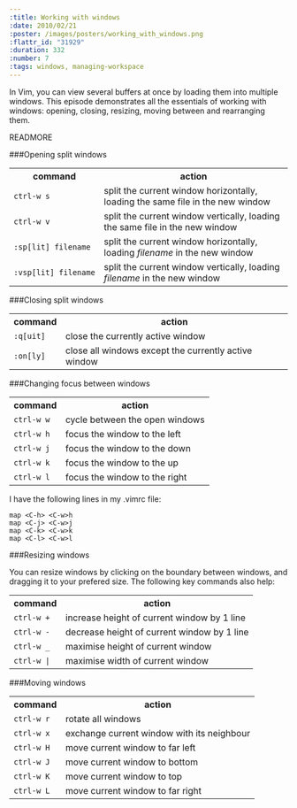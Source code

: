 ```yaml
--- 
:title: Working with windows
:date: 2010/02/21
:poster: /images/posters/working_with_windows.png
:flattr_id: "31929"
:duration: 332
:number: 7
:tags: windows, managing-workspace
---
```


In Vim, you can view several buffers at once by loading them into multiple windows. This episode demonstrates all the essentials of working with windows: opening, closing, resizing, moving between and rearranging them.



READMORE


###Opening split windows

<table>
   <tr>
       <th>command</th>
       <th>action</th>
   </tr>
   <tr>
       <td><code>ctrl-w s</code></td>
       <td>split the current window horizontally, loading the same file in the new window</td>
   </tr>
   <tr>
       <td><code>ctrl-w v</code></td>
       <td>split the current window vertically, loading the same file in the new window</td>
   </tr>
   <tr>
       <td><code>:sp[lit]&nbsp;filename</code></td>
       <td>split the current window horizontally, loading <em>filename</em> in the new window</td>
   </tr>
   <tr>
       <td><code>:vsp[lit]&nbsp;filename</code></td>
       <td>split the current window vertically, loading <em>filename</em> in the new window</td>
   </tr>
</table>

###Closing split windows

<table>
   <tr>
       <th>command</th>
       <th>action</th>
   </tr>
   <tr>
       <td><code>:q[uit]</code></td>
       <td>close the currently active window</td>
   </tr>
   <tr>
       <td><code>:on[ly]</code></td>
       <td>close all windows except the currently active window</td>
   </tr>
</table>

###Changing focus between windows

<table>
   <tr>
       <th>command</th>
       <th>action</th>
   </tr>
   <tr>
       <td><code>ctrl-w w</code></td>
       <td>cycle between the open windows</td>
   </tr>
   <tr>
       <td><code>ctrl-w h</code></td>
       <td>focus the window to the left</td>
   </tr>
   <tr>
       <td><code>ctrl-w j</code></td>
       <td>focus the window to the down</td>
   </tr>
   <tr>
       <td><code>ctrl-w k</code></td>
       <td>focus the window to the up</td>
   </tr>
   <tr>
       <td><code>ctrl-w l</code></td>
       <td>focus the window to the right</td>
   </tr>
</table>

I have the following lines in my .vimrc file:

```viml
map <C-h> <C-w>h
map <C-j> <C-w>j
map <C-k> <C-w>k
map <C-l> <C-w>l
```


###Resizing windows

You can resize windows by clicking on the boundary between windows, and dragging it to your prefered size. The following key commands also help:

<table>
   <tr>
       <th>command</th>
       <th>action</th>
   </tr>
   <tr>
       <td><code>ctrl-w +</code></td>
       <td>increase height of current window by 1 line</td>
   </tr>
   <tr>
       <td><code>ctrl-w -</code></td>
       <td>decrease height of current window by 1 line</td>
   </tr>
   <tr>
       <td><code>ctrl-w _</code></td>
       <td>maximise height of current window</td>
   </tr>
   <tr>
       <td><code>ctrl-w |</code></td>
       <td>maximise width of current window</td>
   </tr>
</table>

###Moving windows

<table>
   <tr>
       <th>command</th>
       <th>action</th>
   </tr>
   <tr>
       <td><code>ctrl-w r</code></td>
       <td>rotate all windows</td>
   </tr>
   <tr>
       <td><code>ctrl-w x</code></td>
       <td>exchange current window with its neighbour</td>
   </tr>
   <tr>
       <td><code>ctrl-w H</code></td>
       <td>move current window to far left</td>
   </tr>
   <tr>
       <td><code>ctrl-w J</code></td>
       <td>move current window to bottom</td>
   </tr>
   <tr>
       <td><code>ctrl-w K</code></td>
       <td>move current window to top</td>
   </tr>
   <tr>
       <td><code>ctrl-w L</code></td>
       <td>move current window to far right</td>
   </tr>
</table>

